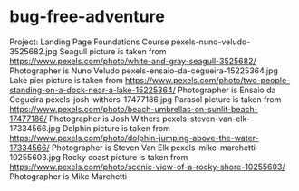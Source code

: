 # bug-free-adventure
 Project: Landing Page Foundations Course
pexels-nuno-veludo-3525682.jpg Seagull picture is taken from https://www.pexels.com/photo/white-and-gray-seagull-3525682/ Photographer is Nuno Veludo
pexels-ensaio-da-cegueira-15225364.jpg Lake pier picture is taken from https://www.pexels.com/photo/two-people-standing-on-a-dock-near-a-lake-15225364/ Photographer is Ensaio da Cegueira
pexels-josh-withers-17477186.jpg Parasol picture is taken from https://www.pexels.com/photo/beach-umbrellas-on-sunlit-beach-17477186/ Photographer is Josh Withers
pexels-steven-van-elk-17334566.jpg Dolphin picture is taken from https://www.pexels.com/photo/dolphin-jumping-above-the-water-17334566/ Photographer is Steven Van Elk
pexels-mike-marchetti-10255603.jpg Rocky coast picture is taken from https://www.pexels.com/photo/scenic-view-of-a-rocky-shore-10255603/ Photographer is Mike Marchetti
